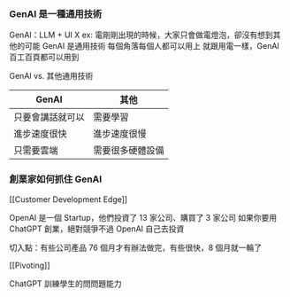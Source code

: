 ### GenAI 是一種通用技術
GenAI：LLM + UI X
ex: 電剛剛出現的時候，大家只會做電燈泡，卻沒有想到其他的可能
GenAI 是通用技術
每個角落每個人都可以用上
就跟用電一樣，GenAI 百工百頁都可以用到

GenAI vs. 其他通用技術

| GenAI    | 其他       |
| -------- | -------- |
| 只要會講話就可以 | 需要學習     |
| 進步速度很快   | 進步速度很慢   |
| 只需要雲端    | 需要很多硬體設備 |

### 創業家如何抓住 GenAI
[[Customer Development Edge]]

OpenAI 是一個 Startup，他們投資了 13 家公司、購買了 3 家公司
如果你要用 ChatGPT 創業，絕對競爭不過 OpenAI 自己去投資

切入點：有些公司產品 76 個月才有辦法做完，有些很快，8 個月就一輪了

[[Pivoting]]

ChatGPT 訓練學生的問問題能力